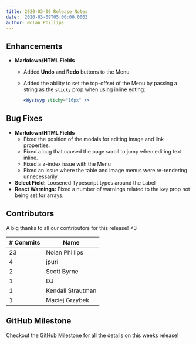 ```yaml
---
title: 2020-03-09 Release Notes
date: '2020-03-09T05:00:00.000Z'
author: Nolan Phillips
---
```

## Enhancements

* **Markdown/HTML Fields**
  * Added **Undo** and **Redo** buttons to the Menu
  * Added the ability to set the top-offset of the Menu by passing a string as the `sticky` prop when using inline edting:

    ```jsx
    <Wysiwyg sticky="16px" />
    ```

## Bug Fixes

* **Markdown/HTML Fields**
  * Fixed the position of the modals for editing image and link properties.
  * Fixed a bug that caused the page scroll to jump when editing text inline.
  * Fixed a z-index issue with the Menu
  * Fixed an issue where the table and image menus were re-rendering unnecessarily.
* **Select Field:** Loosened Typescript types around the Label
* **React Warnings:** Fixed a number of warnings related to the `key` prop not being set for arrays.

## Contributors

A big thanks to all our contributors for this release! <3

| # Commits | Name |
| --- | --- |
| 23 | Nolan Phillips |
| 4 | jpuri |
| 2 | Scott Byrne |
| 1 | DJ |
| 1 | Kendall Strautman |
| 1 | Maciej Grzybek |

## GitHub Milestone

Checkout the [GitHub Milestone](https://github.com/tinacms/tinacms/milestone/15?closed=1 "2020-03-09 Release") for all the details on this weeks release!
